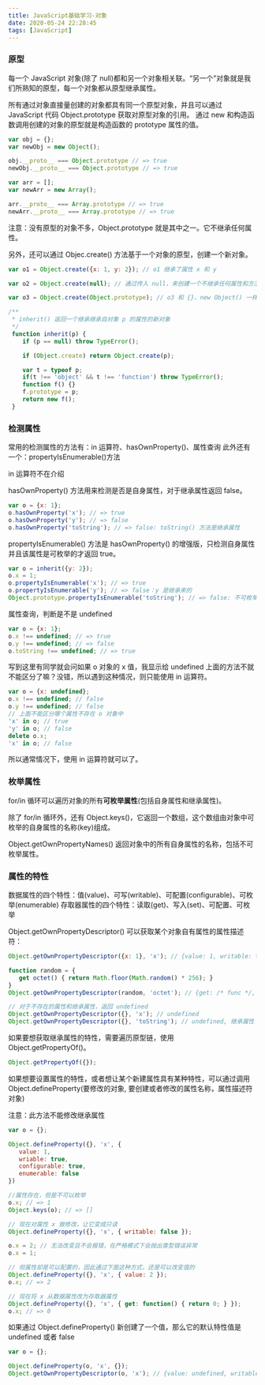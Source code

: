 ```yaml
---
title: JavaScript基础学习-对象
date: 2020-05-24 22:28:45
tags: [JavaScript]
---
```


### 原型

每一个 JavaScript 对象(除了 null)都和另一个对象相关联。“另一个”对象就是我们所熟知的原型，每一个对象都从原型继承属性。

所有通过对象直接量创建的对象都具有同一个原型对象，并且可以通过 JavaScript 代码 Object.prototype 获取对原型对象的引用。
通过 new 和构造函数调用创建的对象的原型就是构造函数的 prototype 属性的值。

```javascript
var obj = {};
var newObj = new Object();

obj.__proto__ === Object.prototype // => true
newObj.__proto__ === Object.prototype // => true

var arr = [];
var newArr = new Array();

arr.__proto__ === Array.prototype // => true
newArr.__proto__ === Array.prototype // => true
```

注意：没有原型的对象不多，Object.prototype 就是其中之一。它不继承任何属性。

另外，还可以通过 Objec.create() 方法基于一个对象的原型，创建一个新对象。

```javascript
var o1 = Object.create({x: 1, y: 2}); // o1 继承了属性 x 和 y

var o2 = Object.create(null); // 通过传入 null，来创建一个不继承任何属性和方法的对象

var o3 = Object.create(Object.prototype); // o3 和 {}、new Object() 一样，创建了一个空对象

/**
 * inherit() 返回一个继承继承自对象 p 的属性的新对象
 */
 function inherit(p) {
    if (p == null) throw TypeError();

    if (Object.create) return Object.create(p);

    var t = typeof p;
    if(t !== 'object' && t !== 'function') throw TypeError();
    function f() {}
    f.prototype = p;
    return new f();
 }
```

### 检测属性

常用的检测属性的方法有：in 运算符、hasOwnProperty()、属性查询
此外还有一个：propertyIsEnumerable()方法

in 运算符不在介绍

hasOwnProperty() 方法用来检测是否是自身属性，对于继承属性返回 false。

```javascript
var o = {x: 1};
o.hasOwnProperty('x'); // => true
o.hasOwnProperty('y'); // => false
o.hasOwnProperty('toString'); // => false: toString() 方法是继承属性
```

propertyIsEnumerable() 方法是 hasOwnProperty() 的增强版，只检测自身属性并且该属性是可枚举的才返回 true。

```javascript
var o = inherit({y: 2});
o.x = 1;
o.propertyIsEnumerable('x'); // => true
o.propertyIsEnumerable('y'); // => false：y 是继承来的
Object.prototype.propertyIsEnumerable('toString'); // => false: 不可枚举
```

属性查询，判断是不是 undefined

```javascript
var o = {x: 1};
o.x !== undefined; // => true
o.y !== undefined; // => false
o.toString !== undefined; // => true
```

写到这里有同学就会问如果 o 对象的 x 值，我显示给 undefined 上面的方法不就不能区分了嘛？没错，所以遇到这种情况，则只能使用 in 运算符。

```javascript
var o = {x: undefined};
o.x !== undefined; // false
o.y !== undefined; // false
// 上面不能区分哪个属性不存在 o 对象中
'x' in o; // true
'y' in o; // false
delete o.x;
'x' in o; // false
```

所以通常情况下，使用 in 运算符就可以了。

### 枚举属性

for/in 循环可以遍历对象的所有**可枚举属性**(包括自身属性和继承属性)。

除了 for/in 循环外，还有 Object.keys()，它返回一个数组，这个数组由对象中可枚举的自身属性的名称(key)组成。

Object.getOwnPropertyNames() 返回对象中的所有自身属性的名称，包括不可枚举属性。

### 属性的特性

数据属性的四个特性：值(value)、可写(writable)、可配置(configurable)、可枚举(enumerable)
存取器属性的四个特性：读取(get)、写入(set)、可配置、可枚举

Object.getOwnPropertyDescriptor() 可以获取某个对象自有属性的属性描述符：

```javascript
Object.getOwnPropertyDescriptor({x: 1}, 'x'); // {value: 1, writable: true, configurable: true, enumerable: true}

function random = {
   get octet() { return Math.floor(Math.random() * 256); }
}
Object.getOwnPropertyDescriptor(random, 'octet'); // {get: /* func */, set: undefined, configurable: true, enumerable: true}

// 对于不存在的属性和继承属性，返回 undefined
Object.getOwnPropertyDescriptor({}, 'x'); // undefined
Object.getOwnPropertyDescriptor({}, 'toString'); // undefined, 继承属性
```

如果要想获取继承属性的特性，需要遍历原型链，使用 Object.getPropertyOf()。

```javascript
Object.getPropertyOf({});
```

如果想要设置属性的特性，或者想让某个新建属性具有某种特性，可以通过调用 Object.defineProperty(要修改的对象, 要创建或者修改的属性名称，属性描述符对象)

注意：此方法不能修改继承属性

```javascript
var o = {};

Object.defineProperty({}, 'x', {
   value: 1,
   wriable: true,
   configurable: true,
   enumerable: false
})

//属性存在，但是不可以枚举
o.x; // => 1
Object.keys(o); // => []

// 现在对属性 x 做修改，让它变成只读
Object.defineProperty({}, 'x', { writable: false });

o.x = 2; // 无法改变且不会报错，在严格模式下会抛出类型错误异常
o.x = 1;

// 但属性却是可以配置的，因此通过下面这种方式，还是可以改变值的
Object.defineProperty({}, 'x', { value: 2 });
o.x; // => 2

// 现在将 x 从数据属性改为存取器属性
Object.defineProperty({}, 'x', { get: function() { return 0; } });
o.x; // => 0
```

如果通过 Object.defineProperty() 新创建了一个值，那么它的默认特性值是 undefined 或者 false

```javascript
var o = {};

Object.defineProperty(o, 'x', {});
Object.getOwnPropertyDescriptor(o, 'x'); // {value: undefined, writable: false, enumerable: false, configurable: false}
```

```javascript

```